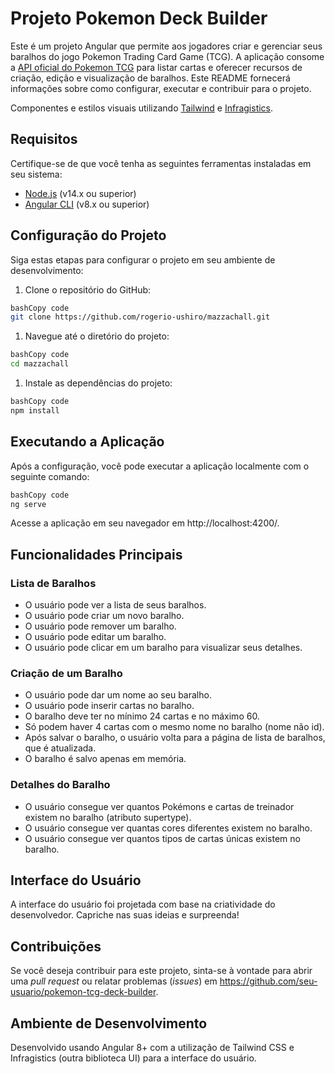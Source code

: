 # **Projeto Pokemon Deck Builder**

Este é um projeto Angular que permite aos jogadores criar e gerenciar seus baralhos do jogo Pokemon Trading Card Game (TCG). A aplicação consome a [API oficial do Pokemon TCG](https://docs.pokemontcg.io/#api_v1cards_list) para listar cartas e oferecer recursos de criação, edição e visualização de baralhos. Este README fornecerá informações sobre como configurar, executar e contribuir para o projeto.

Componentes e estilos visuais utilizando  [Tailwind](https://tailwindcss.com/) e [Infragistics](https://www.infragistics.com/products/ignite-ui-angular/angular/components/general/getting-started).

## **Requisitos**

Certifique-se de que você tenha as seguintes ferramentas instaladas em seu sistema:

- [Node.js](https://nodejs.org/) (v14.x ou superior)
- [Angular CLI](https://angular.io/cli)  (v8.x ou superior)

## **Configuração do Projeto**

Siga estas etapas para configurar o projeto em seu ambiente de desenvolvimento:

1. Clone o repositório do GitHub:

```bash
bashCopy code
git clone https://github.com/rogerio-ushiro/mazzachall.git

```

1. Navegue até o diretório do projeto:

```bash
bashCopy code
cd mazzachall

```

1. Instale as dependências do projeto:

```bash
bashCopy code
npm install

```

## **Executando a Aplicação**

Após a configuração, você pode executar a aplicação localmente com o seguinte comando:

```bash
bashCopy code
ng serve

```

Acesse a aplicação em seu navegador em http://localhost:4200/.

## **Funcionalidades Principais**

### **Lista de Baralhos**

- O usuário pode ver a lista de seus baralhos.
- O usuário pode criar um novo baralho.
- O usuário pode remover um baralho.
- O usuário pode editar um baralho.
- O usuário pode clicar em um baralho para visualizar seus detalhes.

### **Criação de um Baralho**

- O usuário pode dar um nome ao seu baralho.
- O usuário pode inserir cartas no baralho.
- O baralho deve ter no mínimo 24 cartas e no máximo 60.
- Só podem haver 4 cartas com o mesmo nome no baralho (nome não id).
- Após salvar o baralho, o usuário volta para a página de lista de baralhos, que é atualizada.
- O baralho é salvo apenas em memória.

### **Detalhes do Baralho**

- O usuário consegue ver quantos Pokémons e cartas de treinador existem no baralho (atributo supertype).
- O usuário consegue ver quantas cores diferentes existem no baralho.
- O usuário consegue ver quantos tipos de cartas únicas existem no baralho.

## **Interface do Usuário**

A interface do usuário foi projetada com base na criatividade do desenvolvedor. Capriche nas suas ideias e surpreenda!

## **Contribuições**

Se você deseja contribuir para este projeto, sinta-se à vontade para abrir uma *pull request* ou relatar problemas (*issues*) em https://github.com/seu-usuario/pokemon-tcg-deck-builder.

## **Ambiente de Desenvolvimento**

Desenvolvido usando Angular 8+ com a utilização de Tailwind CSS e Infragistics (outra biblioteca UI) para a interface do usuário.